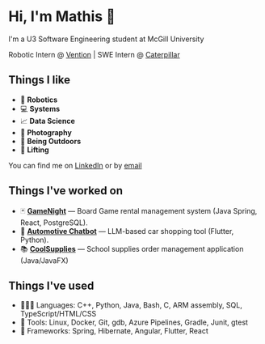 # Hi, I'm Mathis 🍊  
I'm a U3 Software Engineering student at McGill University  

Robotic Intern @ [Vention](https://vention.io/) | SWE Intern @ [Caterpillar](https://www.caterpillar.com/)
## Things I like
- 🤖 **Robotics**
- 💻 **Systems** 
- 📈 **Data Science** 
- 📸 **Photography**
- 🌲 **Being Outdoors**
- 💪 **Lifting**

You can find me on [LinkedIn](https://www.linkedin.com/in/mathis-belanger/) or by [email](mailto:mathisbelangerr@gmail.com)  

## Things I've worked on

- 🃏 **[GameNight](https://github.com/McGill-ECSE321-Winter2025/project-group-14)** — Board Game rental management system (Java Spring, React, PostgreSQL).  
- 🚗 **[Automotive Chatbot](https://github.com/Tatok-n/HMART)** — LLM-based car shopping tool (Flutter, Python).  
- 📚 **[CoolSupplies](https://github.com/matblg/CoolSupplies)** — School supplies order management application (Java/JavaFX)

## Things I've used
- 👨🏼‍💻 Languages: C++, Python, Java, Bash, C, ARM assembly, SQL, TypeScript/HTML/CSS 
- 🔧 Tools: Linux, Docker, Git, gdb, Azure Pipelines, Gradle, Junit, gtest
- 🌱 Frameworks: Spring, Hibernate, Angular, Flutter, React


